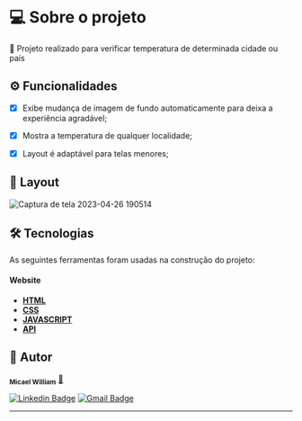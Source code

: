 <h1>💻 Sobre o projeto</h1>

🚀 Projeto realizado para verificar temperatura de determinada cidade ou país

## ⚙️ Funcionalidades

- [x] Exibe mudança de imagem de fundo automaticamente para deixa a experiência agradável;
- [x] Mostra a temperatura de qualquer localidade;
- [x] Layout é adaptável para telas menores;


## 🎨 Layout

![Captura de tela 2023-04-26 190514](https://user-images.githubusercontent.com/90733510/234713319-0e46f0dd-9fca-44b0-8cf9-456f78411563.png)

## 🛠 Tecnologias

As seguintes ferramentas foram usadas na construção do projeto:

#### **Website**

- **[HTML](https://developer.mozilla.org/pt-BR/docs/Web/HTML)**
- **[CSS](https://developer.mozilla.org/pt-BR/docs/Web/CSS)**
- **[JAVASCRIPT](https://www.javascript.com/)**
- **[API](https://openweathermap.org/)**


## 🦸 Autor

<!--  <img style="border-radius: 50%;" src="" width="100px;" alt="Micael-William"/> -->
<!--  <br /> -->
 <sub><b>Micael William</b></sub></a> <a href="https://bit.ly/Linkedin-Micael-William" title="perfil" target="_blank">🚀</a>
<!--  <br /> -->

[![Linkedin Badge](https://img.shields.io/badge/-Micael-William?style=flat-square&logo=Linkedin&logoColor=white&link=https://bit.ly/Linkedin-Micael-William)](https://bit.ly/Linkedin-Micael-William)
[![Gmail Badge](https://img.shields.io/badge/-Micael-William?style=flat-square&logo=Gmail&logoColor=white&link=mailto:mw931991@gmail.com)](mailto:mw931991@gmail.com)

---


